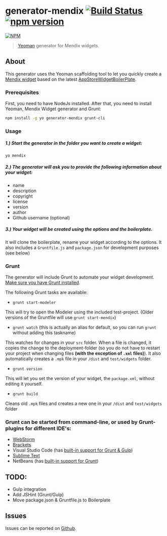# generator-mendix [![Build Status](https://secure.travis-ci.org/mendix/generator-mendix.png?branch=master)](https://travis-ci.org/mendix/generator-mendix) [![npm version](https://badge.fury.io/js/generator-mendix.svg)](http://badge.fury.io/js/generator-mendix)

[![NPM](https://nodei.co/npm/generator-mendix.svg?downloads=true&stars=true)](https://nodei.co/npm/generator-mendix/)

> [Yeoman](http://yeoman.io) generator for Mendix widgets.

## About

This generator uses the Yeoman scaffolding tool to let you quickly create a [Mendix widget](https://world.mendix.com/display/public/howto50/Custom+Widget+Development) based on the latest [AppStoreWidgetBoilerPlate](https://github.com/mendix/AppStoreWidgetBoilerplate).

### Prerequisites

First, you need to have NodeJs installed. After that, you need to install Yeoman, Mendix Widget generator and Grunt:

```bash
npm install -g yo generator-mendix grunt-cli
```

### Usage

##### 1.) Start the generator in the folder you want to create a widget:

```bash
yo mendix
```

##### 2.) The generator will ask you to provide the following information about your widget:

* name
* description
* copyright
* license
* version
* author
* Github username (optional)

##### 3.) Your widget will be created using the options and the boilerplate.

It will clone the boilerplate, rename your widget according to the options. It also includes a ``Gruntfile.js`` and ``package.json`` for development purposes (see below)

### Grunt

The generator will include Grunt to automate your widget development. [Make sure you have Grunt installed](http://gruntjs.com/getting-started).

The following Grunt tasks are available:

* ``grunt start-modeler``

This will try to open the Modeler using the included test-project. (Older versions of the Gruntfile will use ``grunt start-mendix``)

* ``grunt watch`` (this is actually an alias for default, so you can run ``grunt`` without adding this taskname)

This watches for changes in your ``src`` folder. When a file is changed, it copies the change to the deployment-folder (so you do not have to restart your project when changing files **(with the exception of ``.xml`` files)**). It also automatically creates a ``.mpk`` file in your ``/dist`` and ``test/widgets`` folder.

* ``grunt version``

This will let you set the version of your widget, the ``package.xml``, without editing it yourself.

* ``grunt build``

Cleans old ``.mpk`` files and creates a new one in your ``/dist`` and ``test/widgets`` folder

### Grunt can be started from command-line, or used by Grunt-plugins for different IDE's:

* [WebStorm](https://www.jetbrains.com/webstorm/help/using-grunt-task-runner.html)
* [Brackets](https://github.com/dhategan/brackets-grunt)
* Visual Studio Code (has [built-in support for Grunt & Gulp](https://code.visualstudio.com/Docs/editor/tasks))
* [Sublime Text](https://github.com/tvooo/sublime-grunt)
* NetBeans (has [built-in support for Grunt](https://blogs.oracle.com/geertjan/entry/grunting_in_netbeans_ide))

## TODO:

* Gulp integration
* Add JSHint (Grunt/Gulp)
* Move package.json & Gruntfile.js to Boilerplate

## Issues

Issues can be reported on [Github](https://github.com/mendix/generator-mendix/issues).

